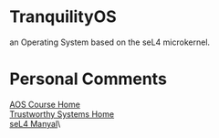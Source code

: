 # TranquilityOS
an Operating System based on the seL4 microkernel.


# Personal Comments
[AOS Course Home](https://cgi.cse.unsw.edu.au/~cs9242/24/lectures.shtml)\
[Trustworthy Systems Home](https://trustworthy.systems/)\
[seL4 Manyal](https://cgi.cse.unsw.edu.au/~cs9242/24/project/sel4-manual.pdf/)\
